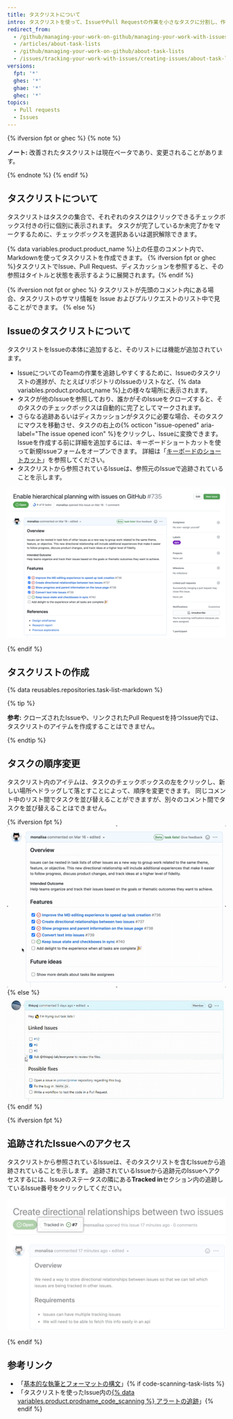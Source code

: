 ```yaml
---
title: タスクリストについて
intro: タスクリストを使って、IssueやPull Requestの作業を小さなタスクに分割し、作業全体が完了するまで追跡してください。
redirect_from:
  - /github/managing-your-work-on-github/managing-your-work-with-issues-and-pull-requests/about-task-lists
  - /articles/about-task-lists
  - /github/managing-your-work-on-github/about-task-lists
  - /issues/tracking-your-work-with-issues/creating-issues/about-task-lists
versions:
  fpt: '*'
  ghes: '*'
  ghae: '*'
  ghec: '*'
topics:
  - Pull requests
  - Issues
---
```


{% ifversion fpt or ghec %}
{% note %}

**ノート:** 改善されたタスクリストは現在ベータであり、変更されることがあります。

{% endnote %}
{% endif %}

## タスクリストについて

タスクリストはタスクの集合で、それぞれのタスクはクリックできるチェックボックス付きの行に個別に表示されます。 タスクが完了しているか未完了かをマークするために、チェックボックスを選択あるいは選択解除できます。

{% data variables.product.product_name %}上の任意のコメント内で、Markdownを使ってタスクリストを作成できます。 {% ifversion fpt or ghec %}タスクリストでIssue、Pull Request、ディスカッションを参照すると、その参照はタイトルと状態を表示するように展開されます。{% endif %}

{% ifversion not fpt or ghec %}
タスクリストが先頭のコメント内にある場合、タスクリストのサマリ情報を Issue およびプルリクエストのリスト中で見ることができます。
{% else %}

## Issueのタスクリストについて

タスクリストをIssueの本体に追加すると、そのリストには機能が追加されています。

- IssueについてのTeamの作業を追跡しやすくするために、Issueのタスクリストの進捗が、たとえばリポジトリのIssueのリストなど、{% data variables.product.product_name %}上の様々な場所に表示されます。
- タスクが他のIssueを参照しており、誰かがそのIssueをクローズすると、そのタスクのチェックボックスは自動的に完了としてマークされます。
- さらなる追跡あるいはディスカッションがタスクに必要な場合、そのタスクにマウスを移動させ、タスクの右上の{% octicon "issue-opened" aria-label="The issue opened icon" %}をクリックし、Issueに変換できます。 Issueを作成する前に詳細を追加するには、キーボードショートカットを使って新規Issueフォームをオープンできます。 詳細は「[キーボードのショートカット](/github/getting-started-with-github/using-github/keyboard-shortcuts#issues-and-pull-requests)」を参照してください。
- タスクリストから参照されているIssueは、参照元のIssueで追跡されていることを示します。

![表示されたタスクリスト](/assets/images/help/writing/task-list-rendered.png)

{% endif %}

## タスクリストの作成

{% data reusables.repositories.task-list-markdown %}

{% tip %}

**参考:** クローズされたIssueや、リンクされたPull Requestを持つIssue内では、タスクリストのアイテムを作成することはできません。

{% endtip %}

## タスクの順序変更

タスクリスト内のアイテムは、タスクのチェックボックスの左をクリックし、新しい場所へドラッグして落とすことによって、順序を変更できます。 同じコメント中のリスト間でタスクを並び替えることができますが、別々のコメント間でタスクを並び替えることはできません。

{% ifversion fpt %} ![順序変更されたタスクリスト](/assets/images/help/writing/task-list-reordered.gif)
{% else %} ![Reordered task list](/assets/images/enterprise/writing/task-lists-reorder.gif) {% endif %}

{% ifversion fpt %}

## 追跡されたIssueへのアクセス

タスクリストから参照されているIssueは、そのタスクリストを含むIssueから追跡されていることを示します。 追跡されているIssueから追跡元のIssueへアクセスするには、Issueのステータスの隣にある**Tracked in**セクション内の追跡しているIssue番号をクリックしてください。

![追跡元の例](/assets/images/help/writing/task_list_tracked.png)

{% endif %}

## 参考リンク

* 「[基本的な執筆とフォーマットの構文](/articles/basic-writing-and-formatting-syntax)」{% if code-scanning-task-lists %}
* 「タスクリストを使ったIssue内の[{% data variables.product.prodname_code_scanning %} アラートの追跡](/code-security/code-scanning/automatically-scanning-your-code-for-vulnerabilities-and-errors/tracking-code-scanning-alerts-in-issues-using-task-lists)」{% endif %}
